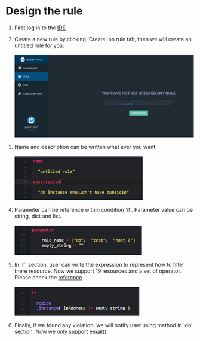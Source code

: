 # Design the rule

1. First log in to the [IDE](https://ide.cloudfielder.com/)

2. Create a new rule by clicking 'Create' on rule tab, then we will create an untitled rule for you.<br /><br />
![](https://raw.githubusercontent.com/VisualOps/cf-book/master/images/create_rule.png)

3. Name and description can be written what ever you want.<br /><br />
![](https://raw.githubusercontent.com/VisualOps/cf-book/master/images/rule_name_desc.png)

4. Parameter can be reference within condition 'if'. Parameter value can be string, dict and list.<br /><br />
![](https://raw.githubusercontent.com/VisualOps/cf-book/master/images/rule_param.png)

5. In 'if' section, user can write the expression to represent how to filter there resource. Now we support 19 resources and a set of operator. Please check the [reference](http://docs.cloudfielder.com)<br /><br />
![](https://raw.githubusercontent.com/VisualOps/cf-book/master/images/rule_if.png)

6. Finally, if we found any violation, we will notify user using method in 'do' section. Now we only support email().